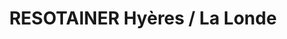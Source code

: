 ---
title: "RESOTAINER Hyères / La Londe"
url: /la-londe-les-maures/resotainer-hyeres-la-londe/
shop: location de stockage
---